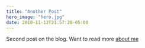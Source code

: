 ```yaml
---
title: "Another Post"
hero_image: "hero.jpg"
date: 2018-11-12T21:57:28-05:00
---
```


Second post on the blog. Want to read more [about me](/about)